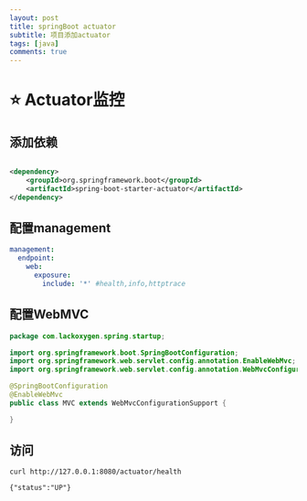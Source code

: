 ```yaml
---
layout: post
title: springBoot actuator
subtitle: 项目添加actuator
tags: [java]
comments: true
---
```


# ⭐ Actuator监控

## 添加依赖

```xml

<dependency>
    <groupId>org.springframework.boot</groupId>
    <artifactId>spring-boot-starter-actuator</artifactId>
</dependency>
```

## 配置management

```yaml
management:
  endpoint:
    web:
      exposure:
        include: '*' #health,info,httptrace
```

## 配置WebMVC

```java
package com.lackoxygen.spring.startup;

import org.springframework.boot.SpringBootConfiguration;
import org.springframework.web.servlet.config.annotation.EnableWebMvc;
import org.springframework.web.servlet.config.annotation.WebMvcConfigurationSupport;

@SpringBootConfiguration
@EnableWebMvc
public class MVC extends WebMvcConfigurationSupport {

}
```

## 访问

```shell
curl http://127.0.0.1:8080/actuator/health

{"status":"UP"}
```
